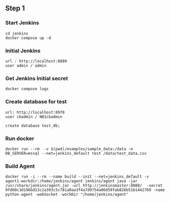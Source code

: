 ## Step 1

### Start Jenkins

```
cd jenkins
docker compose up -d
```

### Initial Jenkins

```
url : http://localhost:8080
user admin / admin
```

### Get Jenkins Initial secret

```
docker compose logs
```

### Create database for test

```
url: http://localhost:8978
user cbadmin / N01cbadmin
```

```
create database test_db;
```

### Run docker

```
docker run --rm  -v $(pwd)/examples/sample_data:/data -e DB_SERVER=mssql --net=jenkins_default test /data/test_data.csv
```

### Build Agent

```
docker run -i --rm --name build --init --net=jenkins_default -v agent1-workdir:/home/jenkins/agent jenkins/agent java -jar /usr/share/jenkins/agent.jar -url http://jenkinsmaster:8080/  -secret 9fd60c3d196bd13c2a393c5c781a0aa3f4a7d9754a06d59fab826b51b1442769 -name python-agent -webSocket -workDir "/home/jenkins/agent"
```
